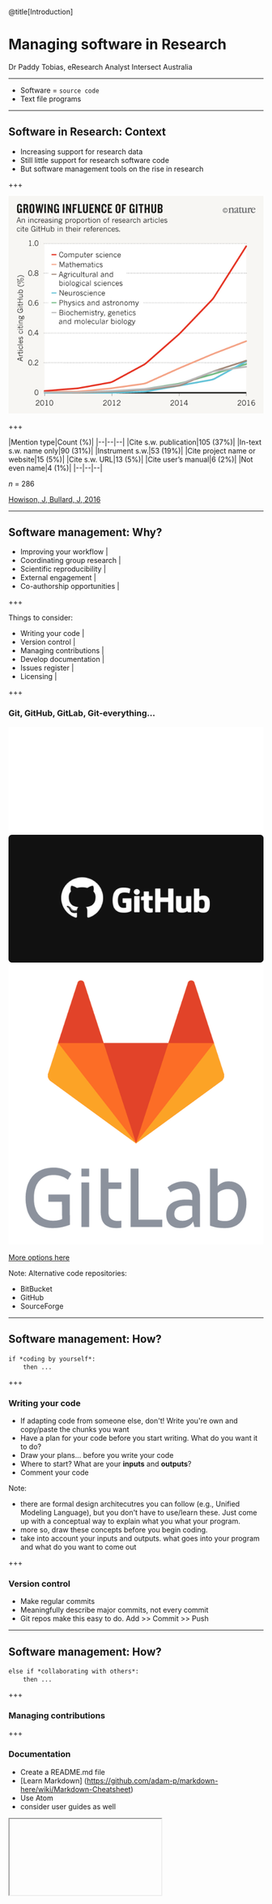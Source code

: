 @title[Introduction]


# Managing software in Research

Dr Paddy Tobias, eResearch Analyst
Intersect Australia

---
- Software = `source code`
- Text file programs

---
## Software in Research: Context

- Increasing support for research data
- Still little support for research software code
- But software management tools on the rise in research

+++

![Perkel, J 2016](assets/image/nature_toolbox_github-influence_06.10.2016_WEB.png)

+++

|Mention type|Count (%)|
|--|--|--|
|Cite s.w. publication|105 (37%)|
|In-text s.w. name only|90 (31%)|
|Instrument s.w.|53 (19%)|
|Cite project name or website|15 (5%)|
|Cite s.w. URL|13 (5%)|
|Cite user’s manual|6 (2%)|
|Not even name|4 (1%)|
|--|--|--|

*n* = 286 

[Howison, J, Bullard, J, 2016]("https://onlinelibrary.wiley.com/doi/abs/10.1002/asi.23538")

---
## Software management: Why?

- Improving your workflow |
- Coordinating group research |
- Scientific reproducibility |
- External engagement |
- Co-authorship opportunities |

+++ 

Things to consider:
- Writing your code |
- Version control |
- Managing contributions |
- Develop documentation |
- Issues register |
- Licensing |

+++ 

### Git, GitHub, GitLab, Git-everything...

![Git](assets/image/Git-Logo-White.png)
![GitHub](assets/image/github_logo2.png)
![GitLab](assets/image/gitlab_logo.png)

[More options here](https://software.ac.uk/resources/guides/choosing-repository-your-software-project)

Note:
Alternative code repositories:
- BitBucket
- GitHub
- SourceForge

---

## Software management: How?
```
if *coding by yourself*:
    then ...
```
+++

### Writing your code
- If adapting code from someone else, don't! Write you're own and copy/paste the chunks you want
- Have a plan for your code before you start writing. What do you want it to do?
- Draw your plans... before you write your code
- Where to start? What are your **inputs** and **outputs**?
- Comment your code

Note: 
* there are formal design architecutres you can follow (e.g., Unified Modeling Language), but you don't have to use/learn these. Just come up with a conceptual way to explain what you what your program.
* more so, draw these concepts before you begin coding. 
* take into account your inputs and outputs. what goes into your program and what do you want to come out

+++
### Version control
- Make regular commits 
- Meaningfully describe major commits, not every commit
- Git repos make this easy to do. Add >> Commit >> Push

---

## Software management: How?
```
else if *collaborating with others*:
    then ...
```
+++
### Managing contributions



+++ 
### Documentation 

- Create a README.md file
- [Learn Markdown] (https://github.com/adam-p/markdown-here/wiki/Markdown-Cheatsheet)
- Use Atom
- consider user guides as well

<iframe class="stretch" data-src="https://github.com/atom/atom"></frame>

Note: 
use Atom

+++ 
### Issues register

---

## Software management: How?
```
else if *publishing your code*:
    then ...
```
+++
### Software Citation Principles

- Software should be considered a legitimate and citable product of research
- Software citations should facilitate giving scholarly credit, attribution to all contributors
- Software citations should have recognized unique identifiers, machine actionable, interoperable
- These unique identifiers and metadata describing the software should persist
- Software citations should facilitate access to the software and use of it
- Software citations should specify the version that was used


+++
### Software citation and licensing

-  Zenodo and minting DOI




---

## Git vocabulary

```
git push  <REMOTENAME> <BRANCHNAME>
git clone https://github.com/<USERNAME>/<REPOSITORY>.git 
git fetch <REMOTENAME> 
git merge <REMOTENAME>/<branchname>
git pull <REMOTENAME> <branchname>
```
@[1](`push` to push or publish commits to your code repository)
@[2](`clone` to grab a complete copy of another user's repository)
@[3](`fetch` to retrieve new work done by other people)
@[4](`merge` combines your local changes with changes made by others)
@[5](`pull` completing both *git fetch* and *git merge* in the same command)

---

## Benefits
- Research Impact and Engagement: who are your end users?


---
## Where to next?

Come to the class next week: 9.30-12.30, 8th May

Code for this presentation: https://github.com/paddytobias/research-software-management

+++
## Bibliography

Perkel, J, "Democratic databases: science on GitHub", *Nature* 538, 127–128, October 6, 2016, doi:10.1038/538127a

Howison, J, Bullard, J, "Software in the Scientific Literature: Problems with Seeing, Finding, and Using Software Mentioned in the Biology Literature", *Journal of the Assoc. for Information Science and Technology*, 67(9), 2137-2155, https://onlinelibrary.wiley.com/doi/abs/10.1002/asi.23538

Smith, AM, Katz, DS, Niemeyer, KE, FORCE11 Software Citation Working Group, 2016,  "Software citation principles", *PeerJ Computer Science*, 2(86) https://doi.org/10.7717/peerj-cs.86




